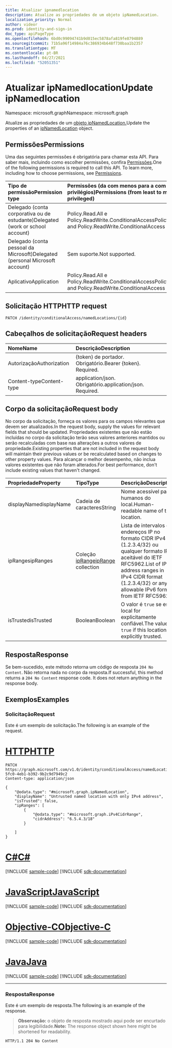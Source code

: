 ```yaml
---
title: Atualizar ipnamedlocation
description: Atualize as propriedades de um objeto ipNamedLocation.
localization_priority: Normal
author: videor
ms.prod: identity-and-sign-in
doc_type: apiPageType
ms.openlocfilehash: 6bd0c99094741b9d015ec5878afa819fe8794889
ms.sourcegitcommit: 71b5a96f14984a76c386934b648f730baa1b2357
ms.translationtype: MT
ms.contentlocale: pt-BR
ms.lasthandoff: 04/27/2021
ms.locfileid: "52051351"
---
```

# <a name="update-ipnamedlocation"></a><span data-ttu-id="e621b-103">Atualizar ipNamedlocation</span><span class="sxs-lookup"><span data-stu-id="e621b-103">Update ipNamedlocation</span></span>

<span data-ttu-id="e621b-104">Namespace: microsoft.graph</span><span class="sxs-lookup"><span data-stu-id="e621b-104">Namespace: microsoft.graph</span></span>

<span data-ttu-id="e621b-105">Atualize as propriedades de um [objeto ipNamedLocation.](../resources/ipNamedLocation.md)</span><span class="sxs-lookup"><span data-stu-id="e621b-105">Update the properties of an [ipNamedLocation](../resources/ipNamedLocation.md) object.</span></span>

## <a name="permissions"></a><span data-ttu-id="e621b-106">Permissões</span><span class="sxs-lookup"><span data-stu-id="e621b-106">Permissions</span></span>

<span data-ttu-id="e621b-p101">Uma das seguintes permissões é obrigatória para chamar esta API. Para saber mais, incluindo como escolher permissões, confira [Permissões](/graph/permissions-reference).</span><span class="sxs-lookup"><span data-stu-id="e621b-p101">One of the following permissions is required to call this API. To learn more, including how to choose permissions, see [Permissions](/graph/permissions-reference).</span></span>

| <span data-ttu-id="e621b-109">Tipo de permissão</span><span class="sxs-lookup"><span data-stu-id="e621b-109">Permission type</span></span>                        | <span data-ttu-id="e621b-110">Permissões (da com menos para a com mais privilégios)</span><span class="sxs-lookup"><span data-stu-id="e621b-110">Permissions (from least to most privileged)</span></span> |
|:---------------------------------------|:--------------------------------------------|
| <span data-ttu-id="e621b-111">Delegado (conta corporativa ou de estudante)</span><span class="sxs-lookup"><span data-stu-id="e621b-111">Delegated (work or school account)</span></span>     | <span data-ttu-id="e621b-112">Policy.Read.All e Policy.ReadWrite.ConditionalAccess</span><span class="sxs-lookup"><span data-stu-id="e621b-112">Policy.Read.All and Policy.ReadWrite.ConditionalAccess</span></span> |
| <span data-ttu-id="e621b-113">Delegado (conta pessoal da Microsoft)</span><span class="sxs-lookup"><span data-stu-id="e621b-113">Delegated (personal Microsoft account)</span></span> | <span data-ttu-id="e621b-114">Sem suporte.</span><span class="sxs-lookup"><span data-stu-id="e621b-114">Not supported.</span></span> |
| <span data-ttu-id="e621b-115">Aplicativo</span><span class="sxs-lookup"><span data-stu-id="e621b-115">Application</span></span>                            | <span data-ttu-id="e621b-116">Policy.Read.All e Policy.ReadWrite.ConditionalAccess</span><span class="sxs-lookup"><span data-stu-id="e621b-116">Policy.Read.All and Policy.ReadWrite.ConditionalAccess</span></span> |

## <a name="http-request"></a><span data-ttu-id="e621b-117">Solicitação HTTP</span><span class="sxs-lookup"><span data-stu-id="e621b-117">HTTP request</span></span>

<!-- { "blockType": "ignored" } -->

```http
PATCH /identity/conditionalAccess/namedLocations/{id}
```

## <a name="request-headers"></a><span data-ttu-id="e621b-118">Cabeçalhos de solicitação</span><span class="sxs-lookup"><span data-stu-id="e621b-118">Request headers</span></span>

| <span data-ttu-id="e621b-119">Nome</span><span class="sxs-lookup"><span data-stu-id="e621b-119">Name</span></span>       | <span data-ttu-id="e621b-120">Descrição</span><span class="sxs-lookup"><span data-stu-id="e621b-120">Description</span></span>|
|:-----------|:-----------|
| <span data-ttu-id="e621b-121">Autorização</span><span class="sxs-lookup"><span data-stu-id="e621b-121">Authorization</span></span> | <span data-ttu-id="e621b-p102">{token} de portador. Obrigatório.</span><span class="sxs-lookup"><span data-stu-id="e621b-p102">Bearer {token}. Required.</span></span> |
| <span data-ttu-id="e621b-124">Content-type</span><span class="sxs-lookup"><span data-stu-id="e621b-124">Content-type</span></span> | <span data-ttu-id="e621b-p103">application/json. Obrigatório.</span><span class="sxs-lookup"><span data-stu-id="e621b-p103">application/json. Required.</span></span> |

## <a name="request-body"></a><span data-ttu-id="e621b-127">Corpo da solicitação</span><span class="sxs-lookup"><span data-stu-id="e621b-127">Request body</span></span>

<span data-ttu-id="e621b-128">No corpo da solicitação, forneça os valores para os campos relevantes que devem ser atualizados.</span><span class="sxs-lookup"><span data-stu-id="e621b-128">In the request body, supply the values for relevant fields that should be updated.</span></span> <span data-ttu-id="e621b-129">Propriedades existentes que não estão incluídas no corpo da solicitação terão seus valores anteriores mantidos ou serão recalculadas com base nas alterações a outros valores de propriedade.</span><span class="sxs-lookup"><span data-stu-id="e621b-129">Existing properties that are not included in the request body will maintain their previous values or be recalculated based on changes to other property values.</span></span> <span data-ttu-id="e621b-130">Para alcançar o melhor desempenho, não inclua valores existentes que não foram alterados.</span><span class="sxs-lookup"><span data-stu-id="e621b-130">For best performance, don't include existing values that haven't changed.</span></span>

| <span data-ttu-id="e621b-131">Propriedade</span><span class="sxs-lookup"><span data-stu-id="e621b-131">Property</span></span>     | <span data-ttu-id="e621b-132">Tipo</span><span class="sxs-lookup"><span data-stu-id="e621b-132">Type</span></span>        | <span data-ttu-id="e621b-133">Descrição</span><span class="sxs-lookup"><span data-stu-id="e621b-133">Description</span></span> |
|:-------------|:------------|:------------|
|<span data-ttu-id="e621b-134">displayName</span><span class="sxs-lookup"><span data-stu-id="e621b-134">displayName</span></span>|<span data-ttu-id="e621b-135">Cadeia de caracteres</span><span class="sxs-lookup"><span data-stu-id="e621b-135">String</span></span>|<span data-ttu-id="e621b-136">Nome acessível para humanos do local.</span><span class="sxs-lookup"><span data-stu-id="e621b-136">Human-readable name of the location.</span></span>|
|<span data-ttu-id="e621b-137">ipRanges</span><span class="sxs-lookup"><span data-stu-id="e621b-137">ipRanges</span></span>|<span data-ttu-id="e621b-138">Coleção [ipRange](../resources/iprange.md)</span><span class="sxs-lookup"><span data-stu-id="e621b-138">[ipRange](../resources/iprange.md) collection</span></span>|<span data-ttu-id="e621b-139">Lista de intervalos de endereços IP no formato CIDR IPv4 (1.2.3.4/32) ou qualquer formato IPv6 aceitável do IETF RFC5962.</span><span class="sxs-lookup"><span data-stu-id="e621b-139">List of IP address ranges in IPv4 CIDR format (1.2.3.4/32) or any allowable IPv6 format from IETF RFC5962.</span></span>|
|<span data-ttu-id="e621b-140">isTrusted</span><span class="sxs-lookup"><span data-stu-id="e621b-140">isTrusted</span></span>|<span data-ttu-id="e621b-141">Boolean</span><span class="sxs-lookup"><span data-stu-id="e621b-141">Boolean</span></span>|<span data-ttu-id="e621b-142">O valor é `true` se esse local for explicitamente confiável.</span><span class="sxs-lookup"><span data-stu-id="e621b-142">The value is `true` if this location is explicitly trusted.</span></span>|

## <a name="response"></a><span data-ttu-id="e621b-143">Resposta</span><span class="sxs-lookup"><span data-stu-id="e621b-143">Response</span></span>

<span data-ttu-id="e621b-p105">Se bem-sucedido, este método retorna um código de resposta `204 No Content`. Não retorna nada no corpo da resposta.</span><span class="sxs-lookup"><span data-stu-id="e621b-p105">If successful, this method returns a `204 No Content` response code. It does not return anything in the response body.</span></span>

## <a name="examples"></a><span data-ttu-id="e621b-146">Exemplos</span><span class="sxs-lookup"><span data-stu-id="e621b-146">Examples</span></span>

### <a name="request"></a><span data-ttu-id="e621b-147">Solicitação</span><span class="sxs-lookup"><span data-stu-id="e621b-147">Request</span></span>

<span data-ttu-id="e621b-148">Este é um exemplo de solicitação.</span><span class="sxs-lookup"><span data-stu-id="e621b-148">The following is an example of the request.</span></span>


# <a name="http"></a>[<span data-ttu-id="e621b-149">HTTP</span><span class="sxs-lookup"><span data-stu-id="e621b-149">HTTP</span></span>](#tab/http)
<!-- {
  "blockType": "request",
  "name": "update_ipnamedlocation"
}-->

```http
PATCH https://graph.microsoft.com/v1.0/identity/conditionalAccess/namedLocations/0854951d-5fc0-4eb1-b392-9b2c9d7949c2
Content-type: application/json

{
    "@odata.type": "#microsoft.graph.ipNamedLocation",
    "displayName": "Untrusted named location with only IPv4 address",
    "isTrusted": false,
    "ipRanges": [
        {
            "@odata.type": "#microsoft.graph.iPv4CidrRange",
            "cidrAddress": "6.5.4.3/18"
        }

    ]
}
```
# <a name="c"></a>[<span data-ttu-id="e621b-150">C#</span><span class="sxs-lookup"><span data-stu-id="e621b-150">C#</span></span>](#tab/csharp)
[!INCLUDE [sample-code](../includes/snippets/csharp/update-ipnamedlocation-csharp-snippets.md)]
[!INCLUDE [sdk-documentation](../includes/snippets/snippets-sdk-documentation-link.md)]

# <a name="javascript"></a>[<span data-ttu-id="e621b-151">JavaScript</span><span class="sxs-lookup"><span data-stu-id="e621b-151">JavaScript</span></span>](#tab/javascript)
[!INCLUDE [sample-code](../includes/snippets/javascript/update-ipnamedlocation-javascript-snippets.md)]
[!INCLUDE [sdk-documentation](../includes/snippets/snippets-sdk-documentation-link.md)]

# <a name="objective-c"></a>[<span data-ttu-id="e621b-152">Objective-C</span><span class="sxs-lookup"><span data-stu-id="e621b-152">Objective-C</span></span>](#tab/objc)
[!INCLUDE [sample-code](../includes/snippets/objc/update-ipnamedlocation-objc-snippets.md)]
[!INCLUDE [sdk-documentation](../includes/snippets/snippets-sdk-documentation-link.md)]

# <a name="java"></a>[<span data-ttu-id="e621b-153">Java</span><span class="sxs-lookup"><span data-stu-id="e621b-153">Java</span></span>](#tab/java)
[!INCLUDE [sample-code](../includes/snippets/java/update-ipnamedlocation-java-snippets.md)]
[!INCLUDE [sdk-documentation](../includes/snippets/snippets-sdk-documentation-link.md)]

---


### <a name="response"></a><span data-ttu-id="e621b-154">Resposta</span><span class="sxs-lookup"><span data-stu-id="e621b-154">Response</span></span>

<span data-ttu-id="e621b-155">Este é um exemplo de resposta.</span><span class="sxs-lookup"><span data-stu-id="e621b-155">The following is an example of the response.</span></span>

> <span data-ttu-id="e621b-156">**Observação:** o objeto de resposta mostrado aqui pode ser encurtado para legibilidade.</span><span class="sxs-lookup"><span data-stu-id="e621b-156">**Note:** The response object shown here might be shortened for readability.</span></span>

<!-- {
  "blockType": "response",
  "truncated": true,
  "@odata.type": "microsoft.graph.ipNamedLocation"
} -->

```http
HTTP/1.1 204 No Content
```

<!-- uuid: 16cd6b66-4b1a-43a1-adaf-3a886856ed98
2019-02-04 14:57:30 UTC -->
<!-- {
  "type": "#page.annotation",
  "description": "Update ipnamedlocation",
  "keywords": "",
  "section": "documentation",
  "tocPath": ""
}-->

